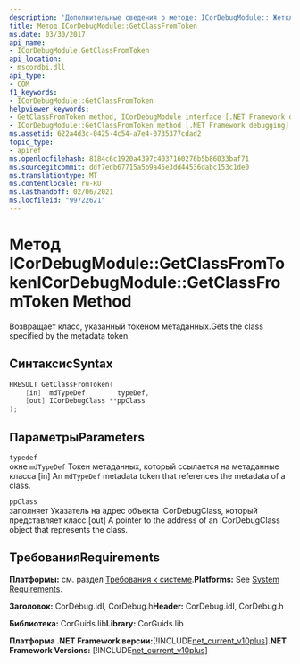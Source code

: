 ```yaml
---
description: 'Дополнительные сведения о методе: ICorDebugModule:: Жетклассфромтокен'
title: Метод ICorDebugModule::GetClassFromToken
ms.date: 03/30/2017
api_name:
- ICorDebugModule.GetClassFromToken
api_location:
- mscordbi.dll
api_type:
- COM
f1_keywords:
- ICorDebugModule::GetClassFromToken
helpviewer_keywords:
- GetClassFromToken method, ICorDebugModule interface [.NET Framework debugging]
- ICorDebugModule::GetClassFromToken method [.NET Framework debugging]
ms.assetid: 622a4d3c-0425-4c54-a7e4-0735377cdad2
topic_type:
- apiref
ms.openlocfilehash: 8184c6c1920a4397c4037160276b5b86033baf71
ms.sourcegitcommit: ddf7edb67715a5b9a45e3dd44536dabc153c1de0
ms.translationtype: MT
ms.contentlocale: ru-RU
ms.lasthandoff: 02/06/2021
ms.locfileid: "99722621"
---
```

# <a name="icordebugmodulegetclassfromtoken-method"></a><span data-ttu-id="29106-103">Метод ICorDebugModule::GetClassFromToken</span><span class="sxs-lookup"><span data-stu-id="29106-103">ICorDebugModule::GetClassFromToken Method</span></span>

<span data-ttu-id="29106-104">Возвращает класс, указанный токеном метаданных.</span><span class="sxs-lookup"><span data-stu-id="29106-104">Gets the class specified by the metadata token.</span></span>  
  
## <a name="syntax"></a><span data-ttu-id="29106-105">Синтаксис</span><span class="sxs-lookup"><span data-stu-id="29106-105">Syntax</span></span>  
  
```cpp  
HRESULT GetClassFromToken(  
    [in]  mdTypeDef        typeDef,  
    [out] ICorDebugClass **ppClass  
);  
```  
  
## <a name="parameters"></a><span data-ttu-id="29106-106">Параметры</span><span class="sxs-lookup"><span data-stu-id="29106-106">Parameters</span></span>  

 `typedef`  
 <span data-ttu-id="29106-107">окне `mdTypeDef` Токен метаданных, который ссылается на метаданные класса.</span><span class="sxs-lookup"><span data-stu-id="29106-107">[in] An `mdTypeDef` metadata token that references the metadata of a class.</span></span>  
  
 `ppClass`  
 <span data-ttu-id="29106-108">заполняет Указатель на адрес объекта ICorDebugClass, который представляет класс.</span><span class="sxs-lookup"><span data-stu-id="29106-108">[out] A pointer to the address of an ICorDebugClass object that represents the class.</span></span>  
  
## <a name="requirements"></a><span data-ttu-id="29106-109">Требования</span><span class="sxs-lookup"><span data-stu-id="29106-109">Requirements</span></span>  

 <span data-ttu-id="29106-110">**Платформы:** см. раздел [Требования к системе](../../get-started/system-requirements.md).</span><span class="sxs-lookup"><span data-stu-id="29106-110">**Platforms:** See [System Requirements](../../get-started/system-requirements.md).</span></span>  
  
 <span data-ttu-id="29106-111">**Заголовок:** CorDebug.idl, CorDebug.h</span><span class="sxs-lookup"><span data-stu-id="29106-111">**Header:** CorDebug.idl, CorDebug.h</span></span>  
  
 <span data-ttu-id="29106-112">**Библиотека:** CorGuids.lib</span><span class="sxs-lookup"><span data-stu-id="29106-112">**Library:** CorGuids.lib</span></span>  
  
 <span data-ttu-id="29106-113">**Платформа .NET Framework версии:**[!INCLUDE[net_current_v10plus](../../../../includes/net-current-v10plus-md.md)]</span><span class="sxs-lookup"><span data-stu-id="29106-113">**.NET Framework Versions:** [!INCLUDE[net_current_v10plus](../../../../includes/net-current-v10plus-md.md)]</span></span>
